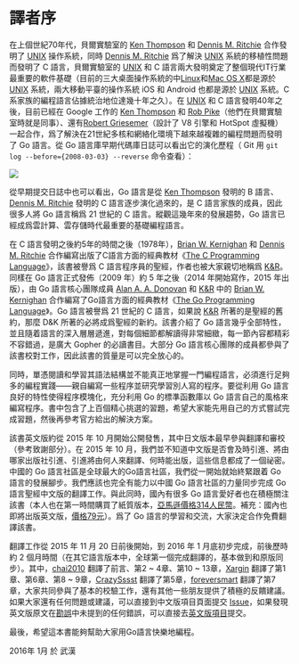 # 譯者序

在上個世紀70年代，貝爾實驗室的 [Ken Thompson](http://genius.cat-v.org/ken-thompson/) 和 [Dennis M. Ritchie](http://genius.cat-v.org/dennis-ritchie/) 合作發明了 [UNIX](http://doc.cat-v.org/unix/) 操作系統，同時 [Dennis M. Ritchie](http://genius.cat-v.org/dennis-ritchie/) 爲了解決 [UNIX](http://doc.cat-v.org/unix/) 系統的移植性問題而發明了 C 語言，貝爾實驗室的 [UNIX](http://doc.cat-v.org/unix/) 和 C 語言兩大發明奠定了整個現代IT行業最重要的軟件基礎（目前的三大桌面操作系統的中[Linux](http://www.linux.org/)和[Mac OS X](http://www.apple.com/cn/osx/)都是源於 [UNIX](http://doc.cat-v.org/unix/) 系統，兩大移動平臺的操作系統 iOS 和 Android 也都是源於 [UNIX](http://doc.cat-v.org/unix/) 系統。C 系家族的編程語言佔據統治地位達幾十年之久）。在 [UNIX](http://doc.cat-v.org/unix/) 和 C 語言發明40年之後，目前已經在 Google 工作的 [Ken Thompson](http://genius.cat-v.org/ken-thompson/) 和 [Rob Pike](http://genius.cat-v.org/rob-pike/)（他們在貝爾實驗室時就是同事）、還有[Robert Griesemer](http://research.google.com/pubs/author96.html)（設計了 V8 引擎和 HotSpot 虛擬機）一起合作，爲了解決在21世紀多核和網絡化環境下越來越複雜的編程問題而發明了 Go 語言。從 Go 語言庫早期代碼庫日誌可以看出它的演化歷程（ Git 用 `git log --before={2008-03-03} --reverse` 命令查看）：

![](./images/go-log04.png)

從早期提交日誌中也可以看出，Go 語言是從 [Ken Thompson](http://genius.cat-v.org/ken-thompson/) 發明的 B 語言、[Dennis M. Ritchie](http://genius.cat-v.org/dennis-ritchie/) 發明的 C 語言逐步演化過來的，是 C 語言家族的成員，因此很多人將 Go 語言稱爲 21 世紀的 C 語言。縱觀這幾年來的發展趨勢，Go 語言已經成爲雲計算、雲存儲時代最重要的基礎編程語言。

在 C 語言發明之後約5年的時間之後（1978年），[Brian W. Kernighan](http://www.cs.princeton.edu/~bwk/) 和 [Dennis M. Ritchie](http://genius.cat-v.org/dennis-ritchie/) 合作編寫出版了C語言方面的經典教材《[The C Programming Language](http://s3-us-west-2.amazonaws.com/belllabs-microsite-dritchie/cbook/index.html)》，該書被譽爲 C 語言程序員的聖經，作者也被大家親切地稱爲 [K&R](https://en.wikipedia.org/wiki/K%26R)。同樣在 Go 語言正式發佈（2009 年）約 5 年之後（2014 年開始寫作，2015 年出版），由 Go 語言核心團隊成員 [Alan A. A. Donovan](https://github.com/adonovan) 和 [K&R](https://en.wikipedia.org/wiki/K%26R) 中的 [Brian W. Kernighan](http://www.cs.princeton.edu/~bwk/) 合作編寫了Go語言方面的經典教材《[The Go Programming Language](http://gopl.io)》。Go 語言被譽爲 21 世紀的 C 語言，如果說 [K&R](https://en.wikipedia.org/wiki/K%26R) 所著的是聖經的舊約，那麼 D&K 所著的必將成爲聖經的新約。該書介紹了 Go 語言幾乎全部特性，並且隨着語言的深入層層遞進，對每個細節都解讀得非常細緻，每一節內容都精彩不容錯過，是廣大 Gopher 的必讀書目。大部分 Go 語言核心團隊的成員都參與了該書校對工作，因此該書的質量是可以完全放心的。

同時，單憑閱讀和學習其語法結構並不能真正地掌握一門編程語言，必須進行足夠多的編程實踐——親自編寫一些程序並研究學習別人寫的程序。要從利用 Go 語言良好的特性使得程序模塊化，充分利用 Go 的標準函數庫以 Go 語言自己的風格來編寫程序。書中包含了上百個精心挑選的習題，希望大家能先用自己的方式嘗試完成習題，然後再參考官方給出的解決方案。

該書英文版約從 2015 年 10 月開始公開發售，其中日文版本最早參與翻譯和審校（參考致謝部分）。在 2015 年 10 月，我們並不知道中文版是否會及時引進、將由哪家出版社引進、引進將由何人來翻譯、何時能出版，這些信息都成了一個祕密。中國的 Go 語言社區是全球最大的Go語言社區，我們從一開始就始終緊跟着 Go 語言的發展腳步。我們應該也完全有能力以中國 Go 語言社區的力量同步完成 Go 語言聖經中文版的翻譯工作。與此同時，國內有很多 Go 語言愛好者也在積極關注該書（本人也在第一時間購買了紙質版本，[亞馬遜價格314人民幣](http://www.amazon.cn/The-Go-Programming-Language-Donovan-Alan-A-A/dp/0134190440/)。補充：國內也即將出版英文版，[價格79元](http://product.china-pub.com/4912464)）。爲了 Go 語言的學習和交流，大家決定合作免費翻譯該書。

翻譯工作從 2015 年 11 月 20 日前後開始，到 2016 年 1 月底初步完成，前後歷時約 2 個月時間（在其它語言版本中，全球第一個完成翻譯的，基本做到和原版同步）。其中，[chai2010](https://github.com/chai2010) 翻譯了前言、第2 ~ 4章、第10 ~ 13章，[Xargin](https://github.com/cch123) 翻譯了第1章、第6章、第8 ~ 9章，[CrazySssst](https://github.com/CrazySssst) 翻譯了第5章，[foreversmart](https://github.com/foreversmart) 翻譯了第7章，大家共同參與了基本的校驗工作，還有其他一些朋友提供了積極的反饋建議。如果大家還有任何問題或建議，可以直接到中文版項目頁面提交 [Issue](https://github.com/golang-china/gopl-zh/issues)，如果發現英文版原文在[勘誤](http://www.gopl.io/errata.html)中未提到的任何錯誤，可以直接去[英文版項目](https://github.com/adonovan/gopl.io/)提交。

最後，希望這本書能夠幫助大家用Go語言快樂地編程。

2016年 1月 於 武漢
